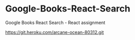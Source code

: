 # Google-Books-React-Search
Google Books React Search - React assignment 


https://git.heroku.com/arcane-ocean-80312.git